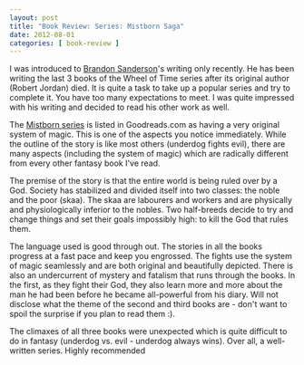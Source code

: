 ```yaml
---
layout: post
title: "Book Review: Series: Mistborn Saga"
date: 2012-08-01
categories: [ book-review ]
---
```


I was introduced to [Brandon Sanderson](http://www.brandonsanderson.com/)'s writing only recently. He has been writing the last 3 books of the Wheel of Time series after its original author (Robert Jordan) died. It is quite a task to take up a popular series and try to complete it. You have too many expectations to meet. I was quite impressed with his writing and decided to read his other work as well.

The [Mistborn series](http://en.wikipedia.org/wiki/Mistborn_series) is listed in Goodreads.com as having a very original system of magic. This is one of the aspects you notice immediately. While the outline of the story is like most others (underdog fights evil), there are many aspects (including the system of magic) which are radically different from every other fantasy book I've read.

The premise of the story is that the entire world is being ruled over by a God. Society has stabilized and divided itself into two classes: the noble and the poor (skaa). The skaa are labourers and workers and are physically and physiologically inferior to the nobles. Two half-breeds decide to try and change things and set their goals impossibly high: to kill the God that rules them.

The language used is good through out. The stories in all the books progress at a fast pace and keep you engrossed. The fights use the system of magic seamlessly and are both original and beautifully depicted. There is also an undercurrent of mystery and fatalism that runs through the books. In the first, as they fight their God, they also learn more and more about the man he had been before he became all-powerful from his diary. Will not disclose what the theme of the second and third books are - don't want to spoil the surprise if you plan to read them :). 

The climaxes of all three books were unexpected which is quite difficult to do in fantasy (underdog vs. evil - underdog always wins). Over all, a well-written series. Highly recommended
